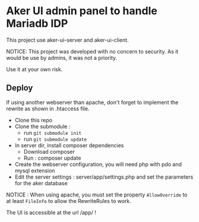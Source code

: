 # Aker UI admin panel to handle Mariadb IDP

This project use aker-ui-server and aker-ui-client.

NOTICE: This project was developed with no concern to security.
As it would be use by admins, it was not a priority.

Use it at your own risk.

## Deploy

If using another webserver than apache, don't forget to implement the rewrite as shown in .htaccess file.

 - Clone this repo
 - Clone the submodule : 
   - run `git submodule init`
   - run `git submodule update`
 - In server dir, install composer dependencies
   - Download composer
   - Run : composer update
 - Create the webserver configuration, you will need php with pdo and mysql extension
 - Edit the server settings : server/app/settings.php and set the parameters for the aker database
 
NOTICE : When using apache, you must set the property `AllowOverride` to at least `FileInfo` to allow the RewriteRules to work.

The UI is accessible at the url /app/ !
